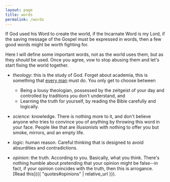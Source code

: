 ```yaml
---
layout: page
title: words
permalink: /words
---
```


If God used his Word to create the world, if the Incarnate Word is my Lord, if the saving message
of the Gospel must be expressed in words, then a few good words might be worth fighting for.

Here I will define some important words, not as the world uses them, but as they _should_ be used.
Once you agree, vow to stop abusing them and let's start fixing the world together.

* _theology_: this is the study of God. Forget about academia, this is something that
  [every man](https://www.the-highway.com/theology_Gerstner.html) must do.
  You only get to choose between
    * Being a lousy theologian, possessed by the zeitgeist of your day and controlled by traditions
      you don't understand, and
    * Learning the truth for yourself, by reading the Bible carefully and logically.

* _science_: knowledge. There is nothing more to it, and don't believe anyone who tries to convince
  you of anything by throwing this word in your face. People like that are illusionists with nothing
  to offer you but smoke, mirrors, and an empty life.
* _logic_: human reason. Careful thinking that is designed to avoid absurdities and contradictions.
* _opinion_: the truth. According to you. Basically, what you think. There's nothing humble about
  pretending that your opinion might be false--in fact, if your opinion coincides with the truth,
  then this is arrogance. [Read this]({{ "quotes#opinions" | relative_url }}).
